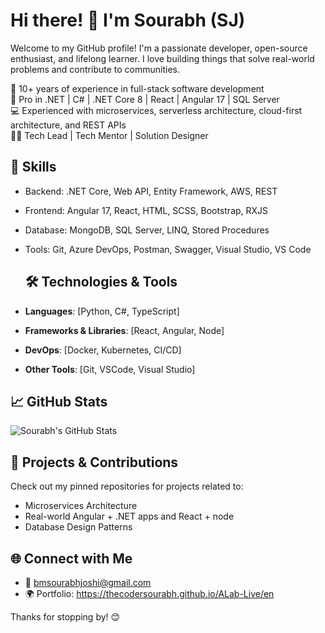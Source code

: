 # Hi there! 👋 I'm Sourabh (SJ)

Welcome to my GitHub profile! I'm a passionate developer, open-source enthusiast, and lifelong learner. I love building things that solve real-world problems and contribute to communities.

🚀 10+ years of experience in full-stack software development  
🔧 Pro in .NET | C# | .NET Core 8 | React | Angular 17 | SQL Server  
💻 Experienced with microservices, serverless architecture, cloud-first architecture, and REST APIs  
👨‍💻 Tech Lead | Tech Mentor | Solution Designer  


## 🧠 Skills
- Backend: .NET Core, Web API, Entity Framework, AWS, REST
- Frontend: Angular 17, React, HTML, SCSS, Bootstrap, RXJS
- Database: MongoDB, SQL Server, LINQ, Stored Procedures
- Tools: Git, Azure DevOps, Postman, Swagger, Visual Studio, VS Code
  

  ## 🛠️ Technologies & Tools

- **Languages**: [Python, C#, TypeScript]
- **Frameworks & Libraries**: [React, Angular, Node]
- **DevOps**: [Docker, Kubernetes, CI/CD]
- **Other Tools**: [Git, VSCode, Visual Studio]



## 📈 GitHub Stats

![Sourabh's GitHub Stats](https://github-readme-stats.vercel.app/api?username=thecodersourabh&show_icons=true&hide=prs&theme=radical)

## 🔨 Projects & Contributions
Check out my pinned repositories for projects related to:
- Microservices Architecture
- Real-world Angular + .NET apps and React + node
- Database Design Patterns

## 🌐 Connect with Me
- 📧 bmsourabhjoshi@gmail.com
- 🌍 Portfolio: https://thecodersourabh.github.io/ALab-Live/en
  


Thanks for stopping by! 😊
